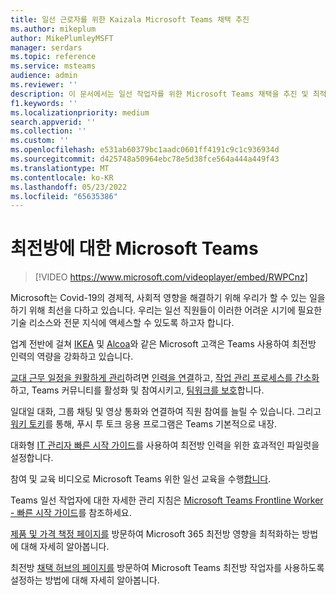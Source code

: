 ```yaml
---
title: 일선 근로자를 위한 Kaizala Microsoft Teams 채택 추진
ms.author: mikeplum
author: MikePlumleyMSFT
manager: serdars
ms.topic: reference
ms.service: msteams
audience: admin
ms.reviewer: ''
description: 이 문서에서는 일선 작업자를 위한 Microsoft Teams 채택을 추진 및 최적화하는 방법을 설명합니다.
f1.keywords: ''
ms.localizationpriority: medium
search.appverid: ''
ms.collection: ''
ms.custom: ''
ms.openlocfilehash: e531ab60379bc1aadc0601ff4191c9c1c936934d
ms.sourcegitcommit: d425748a50964ebc78e5d38fce564a444a449f43
ms.translationtype: MT
ms.contentlocale: ko-KR
ms.lasthandoff: 05/23/2022
ms.locfileid: "65635386"
---
```

# <a name="microsoft-teams-for-frontline"></a>최전방에 대한 Microsoft Teams

> [!VIDEO https://www.microsoft.com/videoplayer/embed/RWPCnz]

Microsoft는 Covid-19의 경제적, 사회적 영향을 해결하기 위해 우리가 할 수 있는 일을 하기 위해 최선을 다하고 있습니다. 우리는 일선 직원들이 이러한 어려운 시기에 필요한 기술 리소스와 전문 지식에 액세스할 수 있도록 하고자 합니다.

업계 전반에 걸쳐 [IKEA](https://customers.microsoft.com/story/799203-ikea-retailers-teams) 및 [Alcoa](https://customers.microsoft.com/story/837930-alcoa-manufacturing-teams)와 같은 Microsoft 고객은 Teams 사용하여 최전방 인력의 역량을 강화하고 있습니다.

[교대 근무 일정을 원활하게 관리](/microsoftteams/expand-teams-across-your-org/shifts-for-teams-landing-page)하려면 [인력을 연결](https://query.prod.cms.rt.microsoft.com/cms/api/am/binary/RE4M6Xi)하고, [작업 관리 프로세스를 간소화](https://query.prod.cms.rt.microsoft.com/cms/api/am/binary/RE4M4Uq)하고, Teams 커뮤니티를 활성화 및 참여시키고, [팀워크를 보호](/microsoftteams/teams-security-guide)합니다.

일대일 대화, 그룹 채팅 및 영상 통화와 연결하여 직원 참여를 늘릴 수 있습니다. 그리고 [워키 토키](/MicrosoftTeams/walkie-talkie)를 통해, 푸시 투 토크 응용 프로그램은 Teams 기본적으로 내장.

대화형 [IT 관리자 빠른 시작 가이드](https://config-flw-interactive-guide.immersivelearning.online/)를 사용하여 최전방 인력을 위한 효과적인 파일럿을 설정합니다.

참여 및 교육 비디오로 Microsoft Teams 위한 일선 교육을 수행[합니다](https://support.microsoft.com/office/what-is-shifts-f8efe6e4-ddb3-4d23-b81b-bb812296b821).

Teams 일선 작업자에 대한 자세한 관리 지침은 [Microsoft Teams Frontline Worker - 빠른 시작 가이드](/Microsoftteams/flw-quickstart)를 참조하세요.

[제품 및 가격 책정 페이지를](https://www.microsoft.com/microsoft-365/enterprise/frontline) 방문하여 Microsoft 365 최전방 영향을 최적화하는 방법에 대해 자세히 알아봅니다.

최전방 [채택 허브의 페이지를](https://adoption.microsoft.com/microsoft-teams/frontline-workers/) 방문하여 Microsoft Teams 최전방 작업자를 사용하도록 설정하는 방법에 대해 자세히 알아봅니다.
